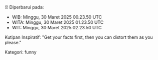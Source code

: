 ⏰ Diperbarui pada:
- WIB: Minggu, 30 Maret 2025 00.23.50 UTC
- WITA: Minggu, 30 Maret 2025 01.23.50 UTC
- WIT: Minggu, 30 Maret 2025 02.23.50 UTC

Kutipan Inspiratif:
"Get your facts first, then you can distort them as you please."


Kategori: funny

